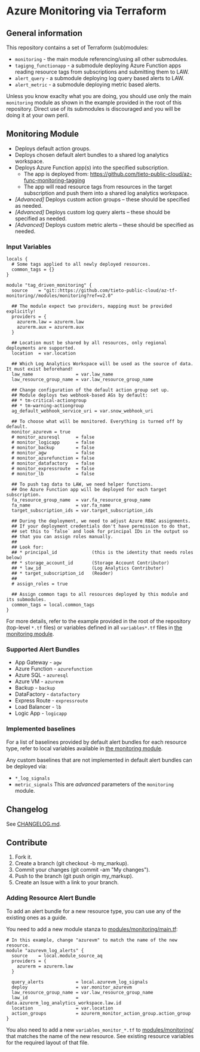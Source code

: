 # Azure Monitoring via Terraform

## General information
This repository contains a set of Terraform (sub)modules:  
* `monitoring` - the main module referencing/using all other submodules.
* `tagigng_functionapp` - a submodule deploying Azure Function apps reading resource tags from subscriptions and submitting them to LAW.
* `alert_query` - a submodule deploying log query based alerts to LAW.
* `alert_metric` - a submodule deploying metric based alerts.

Unless you know exaclty what you are doing, you should use only the main `monitoring` module as shown in the example provided in the root
of this repository. Direct use of its submodules is discouraged and you will be doing it at your own peril.

## Monitoring Module
- Deploys default action groups.
- Deploys chosen default alert bundles to a shared log analytics workspace.
- Deploys Azure Function app(s) into the specified subscription.
  - The app is deployed from: https://github.com/tieto-public-cloud/az-func-monitoring-tagging
  - The app will read resource tags from resources in the target subscription and push them into a shared log analytics workspace.
- *[Advanced]* Deploys custom action groups – these should be specified as needed.
- *[Advanced]* Deploys custom log query alerts – these should be specified as needed.
- *[Advanced]* Deploys custom metric alerts – these should be specified as needed.

### Input Variables
```hcl
locals {
  # Some tags applied to all newly deployed resources.
  common_tags = {}
}

module "tag_driven_monitoring" {
  source    = "git::https://github.com/tieto-public-cloud/az-tf-monitoring//modules/monitoring?ref=v2.0"

  ## The module expect two providers, mapping must be provided explicitly!
  providers = {
    azurerm.law = azurerm.law
    azurerm.aux = azurerm.aux
  }

  ## Location must be shared by all resources, only regional deployments are supported.
  location  = var.location

  ## Which Log Analytics Workspace will be used as the source of data. It must exist beforehand!
  law_name                = var.law_name
  law_resource_group_name = var.law_resource_group_name

  ## Change configuration of the default action group set up.
  ## Module deploys two webhook-based AGs by default:
  ## * tm-critical-actiongroup
  ## * tm-warning-actiongroup
  ag_default_webhook_service_uri = var.snow_webhook_uri

  ## To choose what will be monitored. Everything is turned off by default.
  monitor_azurevm = true
  # monitor_azuresql      = false
  # monitor_logicapp      = false
  # monitor_backup        = false
  # monitor_agw           = false
  # monitor_azurefunction = false
  # monitor_datafactory   = false
  # monitor_expressroute  = false
  # monitor_lb            = false

  ## To push tag data to LAW, we need helper functions.
  ## One Azure Function app will be deployed for each target subscription.
  fa_resource_group_name  = var.fa_resource_group_name
  fa_name                 = var.fa_name
  target_subscription_ids = var.target_subscription_ids

  ## During the deployment, we need to adjust Azure RBAC assignments.
  ## If your deployment credentials don't have permission to do that,
  ## set this to `false` and look for principal IDs in the output so
  ## that you can assign roles manually.
  ##
  ## Look for:
  ## * principal_id             (this is the identity that needs roles below)
  ## * storage_account_id       (Storage Account Contributor)
  ## * law_id                   (Log Analytics Contributor)
  ## * target_subscription_id   (Reader)
  ##
  # assign_roles = true

  ## Assign common tags to all resources deployed by this module and its submodules.
  common_tags = local.common_tags
}
```

For more details, refer to the example provided in the root of the repository (top-level `*.tf` files) or variables defined in
all `variables*.tf` files in [the monitoring module](modules/monitoring/).

### Supported Alert Bundles
- App Gateway - `agw`
- Azure Function - `azurefunction`
- Azure SQL - `azuresql`
- Azure VM - `azurevm`
- Backup - `backup`
- DataFactory - `datafactory`
- Express Route - `expressroute`
- Load Balancer - `lb`
- Logic App - `logicapp`

### Implemented baselines
For a list of baselines provided by default alert bundles for each resource type, refer to
local variables available in [the monitoring module](modules/monitoring/).

Any custom baselines that are not implemented in default alert bundles can be deployed via:
- `*_log_signals`
- `metric_signals`
This are *advanced* parameters of the `monitoring` module.

## Changelog
See [CHANGELOG.md](CHANGELOG.md).

## Contribute
1. Fork it.
2. Create a branch (git checkout -b my_markup).
3. Commit your changes (git commit -am "My changes").
4. Push to the branch (git push origin my_markup).
5. Create an Issue with a link to your branch.

### Adding Resource Alert Bundle
To add an alert bundle for a new resource type, you can use any of the existing ones as a guide.

You need to add a new module stanza to [modules/monitoring/main.tf](modules/monitoring/main.tf):
```hcl
# In this example, change "azurevm" to match the name of the new resource.
module "azurevm_log_alerts" {
  source    = local.module_source_aq
  providers = {
    azurerm = azurerm.law
  }

  query_alerts            = local.azurevm_log_signals
  deploy                  = var.monitor_azurevm
  law_resource_group_name = var.law_resource_group_name
  law_id                  = data.azurerm_log_analytics_workspace.law.id
  location                = var.location
  action_groups           = azurerm_monitor_action_group.action_group
}
```

You also need to add a new `variables_monitor_*.tf` to [modules/monitoring/](modules/monitoring/) that
matches the name of the new resource. See existing resource variables for the required layout of that file.
